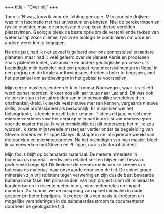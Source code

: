 +++
title = "Over mij"
+++

Toen ik 18 was, koos ik voor de richting geologie. Mijn grootste drijfveer was mijn fascinatie met het universum en planeten. Niet de berekeningen en fysica erachter, maar de processen die op deze dierse werelden plaatsvinden. Geologie bleek de beste optie om de verschillende takken van wetenschap zoals chemie, fysica en biologie te combineren om onze en andere werelden te begrijpen.

Na drie jaar, had ik niet zoveel bijgeleerd over ons zonnestelsel en nadere planeten, maar had ik veel geleerd over de planeet Aarde en processen zoals platentektoniek, vulkanisme en andere geologische processen. Ik beëindigde mijn bachelor met een project rond meersedimenten in Nepal in een poging om de lokale aardbevingsgeschiedenis beter te begrijpen, met het potentieel om aardbevingen in het gebied te voorspellen.

Mijn eerste master spendeerde ik in Tromsø, Noorwegen, waar ik verliefd werd op het noorden. Ik keer nog elk jaar terug naar Lapland. Dit was ook de eerste stap in het uitbreiden van mijn persoonlijke wereldbeeld en onafhankelijkheid. Ik leerde veel nieuwe mensen kennen, vergaarde nieuwe skills, zowel professioneel als persoonlijk. En misschien wel het belangrijkste, ik leerde mezelf beter kennen. Tijdens dit jaar, verschenen micrometeorieten voor het eerst op mijn pad in de lijst van onderwerpen voor de master thesis. Ik wist onmiddelijk dat dit onderwerp het mijne zou worden. Ik zette mijn tweede masterjaar verder onder de begeleiding van Steven Goderis en Philippe Claeys. Ik stapte in de intrigerende wereld van meteorieten en micrometeorieten. Na het beëindigen van mijn master, bleef ik samenwerken met Steven en Philippe, nu als doctoraatstudent.

Mijn focus blijft op buitenaards materiaal. De meeste mineralen in buitenaards materiaal verdwijnen relatief snel en blijven niet bewaard gedurende lange tijd. Dit limiteert de reconstructie van de stroom van buitenaards materiaal naar onze aarde doorheen de tijd. De spinel groep mineralen zijn vrij resistent tegen verwering en zijn dus de best bewaarde buitenaardse fase. Het primaire doel van mijn project is om dit mineraal te karakteriseren in recente meteorieten, micrometeorieten en impact materiaal. Zo kunnen we de oorsprong van spinel mineralen in oude gesteenten beter begrijpen. Ik probeer dus een basis te creëeren om mogelijke veranderingen in de buitenaardse stroom te documenteren doorheen de geologische tijd.